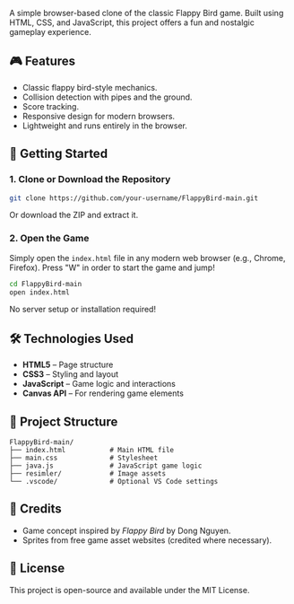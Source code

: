 
A simple browser-based clone of the classic Flappy Bird game. Built using HTML, CSS, and JavaScript, this project offers a fun and nostalgic gameplay experience.

## 🎮 Features

- Classic flappy bird-style mechanics.
- Collision detection with pipes and the ground.
- Score tracking.
- Responsive design for modern browsers.
- Lightweight and runs entirely in the browser.

## 🚀 Getting Started

### 1. Clone or Download the Repository

```bash
git clone https://github.com/your-username/FlappyBird-main.git
```

Or download the ZIP and extract it.

### 2. Open the Game

Simply open the `index.html` file in any modern web browser (e.g., Chrome, Firefox).
Press "W" in order to start the game and jump!

```bash
cd FlappyBird-main
open index.html
```

No server setup or installation required!


## 🛠️ Technologies Used

- **HTML5** – Page structure
- **CSS3** – Styling and layout
- **JavaScript** – Game logic and interactions
- **Canvas API** – For rendering game elements

## 📁 Project Structure

```
FlappyBird-main/
├── index.html           # Main HTML file
├── main.css             # Stylesheet
├── java.js              # JavaScript game logic
├── resimler/            # Image assets
└── .vscode/             # Optional VS Code settings
```

## 🙏 Credits

- Game concept inspired by *Flappy Bird* by Dong Nguyen.
- Sprites from free game asset websites (credited where necessary).

## 📄 License

This project is open-source and available under the MIT License.
